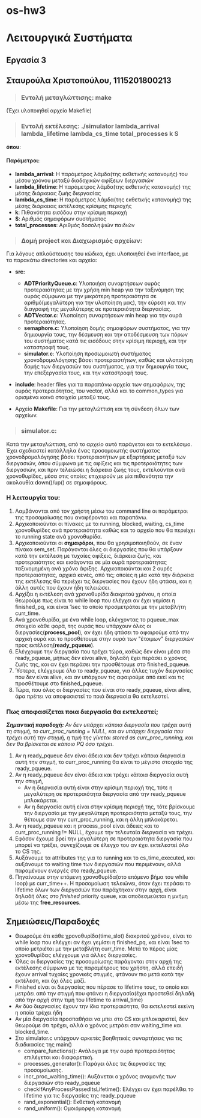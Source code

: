 # os-hw3

# Λειτουργικά Συστήματα
## **Εργασία 3**
## Σταυρούλα Χριστοπούλου, 1115201800213

>### **Εντολή μεταγλώττισης**: make
(Έχει υλοποιηθεί αρχείο Makefile)

>### **Εντολή εκτέλεσης**: ./simulator lambda_arrival lambda_lifetime lambda_cs_time total_processes k S
**όπου**:
#### Παράμετροι:
- **lambda_arrival**: Η παράμετρος λάμδα(της εκθετικής κατανομής) του μέσου χρόνου μεταξύ διαδοχικών αφίξεων διεργασιών
- **lambda_lifetime**: Η παράμετρος λάμδα(της εκθετικής κατανομής) της μέσης διάρκειας ζωής διεργασίας
- **lambda_cs_time**: Η παράμετρος λάμδα(της εκθετικής κατανομής) της μέσης διάρκειας εκτέλεσης κρίσιμης περιοχής
- **k**: Πιθανότητα εισόδου στην κρίσιμη περιοχή
- **S**: Αριθμός σημαφόρων συστήματος
- **total_processes**: Αριθμός δοσοληψιών παιδιών

>### **Δομή project και Διαχωρισμός αρχείων:**
Για λόγους απλούστευσης του κώδικα, έχει υλοποιηθεί ένα interface, με τα παρακάτω directories και αρχεία:
- **src:**
    - **ADTPriorityQueue.c**: Υλοποιήση συναρτήσεων ουράς προτεραιότητας με την χρήση min heap για την ταξινόμηση της ουράς σύμφωνα με την μικρότερη προτεραιότητα σε αριθμό(μεγαλύτερη για την υλοποίηση μας), την εύρεση και την διαγραφή της μεγαλύτερης σε προτεραιότητα διεργασίας.
    - **ADTVector.c**: Υλοποίηση συναρτήσεων min heap για την ουρά προτεραιότητας.
	- **semaphore.c**: Υλοποίηση δομής σημαφόρων συστήματος, για την δημιουργία τους, την δέσμευση και την αποδέσμευση των πόρων του συστήματος κατά τις εισόδους στην κρίσιμη περιοχή, και την καταστροφή τους.
	- **simulator.c**: Υλοποίηση προσωμοιωτή συστήματος χρονοδρομολόγησης βάσει προτεραιοτήτων, καθώς και υλοποίηση δομής των διεργασιών του συστήματος, για την δημιουργία τους, την επεξεργασία τους, και την καταστροφή τους.

- **include**: header files για τα παραπάνω αρχεία των σημαφόρων, της ουράς προτεραιότητας, του vector, αλλά και το common_types για ορισμένα κοινά στοιχεία μεταξύ τους.

- Αρχείο **Makefile**: Για την μεταγλώττιση και τη σύνδεση όλων των αρχείων.

>### **simulator.c**:
Κατά την μεταγλώττιση, από το αρχείο αυτό παράγεται και το εκτελέσιμο. Έχει σχεδιαστεί κατάλληλα ένας προσομοιωτής συστήματος χρονοδρομολόγησης βάσει προτεραιοτήτων με εξαρτήσεις μεταξύ των διεργασιών, όπου σύμφωνα με τις αφίξεις και τις προτεραιότητες των διεργασιών, και πριν τελειώσει η διάρκεια ζωής τους, εκτελούνται ανά χρονοθυρίδες, μέσα στις οποίες επιχειρούν με μία πιθανότητα την ακολουθία down()/up() σε σημαφόρους.

### Η λειτουργία του:
1. Λαμβάνονται από τον χρήστη μέσω του command line οι παράμετροι της προσομοίωσης που αναφέρονται και παραπάνω.
2. Αρχικοποιούνται οι πίνακες με τα running, blocked, waiting, cs_time χρονοθυρίδες ανά προτεραιότητα καθώς και το αρχείο που θα περιέχει το running state ανά χρονοθυρίδα. 
3. Αρχικοποιούνται οι **σημαφόροι**, που θα χρησιμοποιηθούν, σε έναν πίνακα sem_set. Παράγονται όλες οι διεργασίες που θα υπάρξουν κατά την εκτέλεση με τυχαίες αφίξεις, διάρκεια ζωής, και προτεραιότητες και εισάγονται σε μία ουρά προτεραιότητας ταξινομημένη ανά χρόνο άφιξης. Αρχικοποιούνται και 2 ουρές προτεραιότητας, αρχικά κενές, από τις; οποίες η μία κατά την διάρκεια της εκτέλεσης θα περιέχει τις διεργασίες που έχουν ήδη φτάσει, και η άλλη αυτές που έχουν ήδη τελειώσει. 
4. Αρχίζει η εκτέλεση ανά χρονοθυρίδα διακριτού χρόνου, η οποία θεωρούμε πως είναι το while loop που ελέγχει αν έχει γεμίσει η finished_pq, και είναι 1sec το οποίο προσμετράται με την μεταβλήτη curr_time.
5. Ανά χρονοθυρίδα, με ένα while loop, ελέγχοντας το pqueue_max στοιχείο κάθε φορά, της ουράς που υπάρχουν όλες οι διεργασίες(**process_pool**), αν έχει ήδη φτάσει το αφαιρούμε από την αρχική ουρά και το προσθέτουμε στην ουρά των "έτοιμων" διεργασιών προς εκτέλεση(**ready_pqueue**).
6. Ελέγχουμε την διεργασία που τρέχει τώρα, καθώς δεν είναι μέσα στο ready_pqueue, μήπως δεν είναι alive, δηλαδή έχει περάσει ο χρόνος ζωής της, και αν έχει περάσει την προσθέτουμε στο finished_pqueue.
7. Ύστερα, ελέγχουμε όλο το ready_pqueue, για άλλες τυχόν διεργασίες που δεν είναι alive, και αν υπάρχουν τις αφαιρούμε από εκεί και τις προσθέτουμε στο finished_pqueue.
8. Τώρα, που όλες οι διεργασίες που είναι στο ready_pqueue, είναι alive, άρα πρέπει να αποφασιστεί το ποιά διεργασία θα εκτελεστεί.

### Πως αποφασίζεται ποια διεργασία θα εκτελεστεί;
***Σημαντική παραδοχή:*** *Αν δεν υπάρχει κάποια διεργασία που τρέχει αυτή τη στιγμή, το curr_proc_running = NULL, και αν υπάρχει διεργασία που τρέχει αυτή την στιγμή, η τιμή της γίνεται stored as curr_proc_running, και δεν θα βρίσκεται σε κάποιο PQ όσο τρέχει*.
1. Αν η ready_pqueue δεν είναι άδεια και δεν τρέχει κάποια διεργασία αυτή την στιγμή, το curr_proc_running θα είναι το μέγιστο στοιχείο της ready_pqueue.
2. Αν η ready_pqueue δεν είναι άδεια και τρέχει κάποια διεργασία αυτή την στιγμή,
	- Aν η διεργασία αυτή είναι στην κρίσιμη περιοχή της, τότε η μεγαλύτερη σε προτεραιότητα διεργασία από την ready_pqueue μπλοκάρεται.
	- Αν η διεργασία αυτή είναι στην κρίσιμη περιοχή της, τότε βρίσκουμε την διεργασία με την μεγαλύτερη προτεραιότητα μεταξύ τους, την θέτουμε σαν την curr_proc_running, και η άλλη μπλοκάρεται.
3. Αν η ready_pqueue και η process_pool είναι άδειες και το curr_proc_running != NULL, έχουμε την τελευταία διεργασία να τρέχει.
3. Εφόσον έχουμε βρεί την μεγαλύτερη σε προτεραιότητα διεργασία που μπορεί να τρέξει, συνεχίζουμε σε έλεγχο του αν έχει εκτελεστεί όλο το CS της.
4. Αυξάνουμε τα attributes της για το running και το cs_time_executed, και αυξάνουμε το waiting time των διεργασιών που περιμένουν, αλλά παραμένουν ενεργές στο ready_pqueue.
5. Πηγαίνουμε στην επόμενη χρονοθυρίδα(στο επόμενο βήμα του while loop) με curr_time++.
Η προσομοίωση τελειώνει, όταν έχει περάσει το lifetime όλων των διεργασιών που παράχτηκαν στην αρχή, είναι δηλαδή όλες στο *finished* priority queue, και αποδεσμεύεται η μνήμη μέσω της **free_resources**.

## Σημειώσεις/Παραδοχές
- Θεωρούμε ότι κάθε χρονοθυρίδα(time_slot) διακριτού χρόνου, είναι το while loop που ελέγχει αν έχει γεμίσει η finished_pq, και είναι 1sec το οποίο μετριέται με την μεταβλήτη curr_time. Μετά το πέρας μίας χρονοθυρίδας ελέγχουμε για άλλες διεργασίες.
- Όλες οι διεργασίες της προσομοίωσης παράγονται στην αρχή της εκτέλεσης σύμφωνα με τις παραμέτρους του χρήστη, αλλά επειδή έχουν arrival τυχαίες χρονικές στιγμές, φτάνουν πιο μετά κατά την εκτέλεση, και όχι όλες μαζί.
- Finished είναι οι διεργασίες που πέρασε το lifetime τους, το οποίο και μετράει από την στιγμή που φτάνει η διεργασία(έχει προστεθεί δηλαδή από την αρχή στην τιμή του lifetime το arrival_time)
- Αν δύο διεργασίες έχουν την ίδια προτεραιότητα, θα εκτελεστεί εκείνη η οποία τρέχει ήδη
- Αν μία διεργασία προσπαθήσει να μπει στο CS και μπλοκαριστεί, δεν θεωρούμε ότι τρέχει, αλλά ο χρόνος μετράει σαν waiting_time και blocked_time.
- Στο simulator.c υπάρχουν αρκετές βοηθητικές συναρτήσεις για τις διαδικασίες της main()
	- compare_functions(): Ανάλογα με την ουρά προτεραιότητας επιλέγεται και διαφορετική.
	- processes_generator(): Παράγει όλες τις διεργασίες της προσομοίωσης.
	- incr_proc_waiting_time(): Αυξάνεται ο χρόνος αναμονής των διεργασιών στο ready_pqueue
	- checkIfAnyProcessPassedItsLifetime(): Ελέγχει αν έχει παρέλθει το lifetime για τις διεργασίες της ready_pqueue
	- rand_exponential(): Εκθετική κατανομή
	- rand_uniform(): Ομοιόμορφη κατανομή